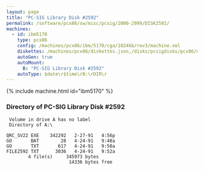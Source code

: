 ```yaml
---
layout: page
title: "PC-SIG Library Disk #2592"
permalink: /software/pcx86/sw/misc/pcsig/2000-2999/DISK2592/
machines:
  - id: ibm5170
    type: pcx86
    config: /machines/pcx86/ibm/5170/cga/1024kb/rev3/machine.xml
    diskettes: /machines/pcx86/diskettes.json,/disks/pcsigdisks/pcx86/diskettes.json
    autoGen: true
    autoMount:
      B: "PC-SIG Library Disk #2592"
    autoType: $date\r$time\rB:\rDIR\r
---
```


{% include machine.html id="ibm5170" %}

### Directory of PC-SIG Library Disk #2592

     Volume in drive A has no label
     Directory of A:\

    QRC_SV22 EXE    342292   2-27-91   4:56p
    GO       BAT        28   4-24-91   9:48a
    GO       TXT       617   4-24-91   9:50a
    FILE2592 TXT      3036   4-24-91   9:52a
            4 file(s)     345973 bytes
                           14336 bytes free
